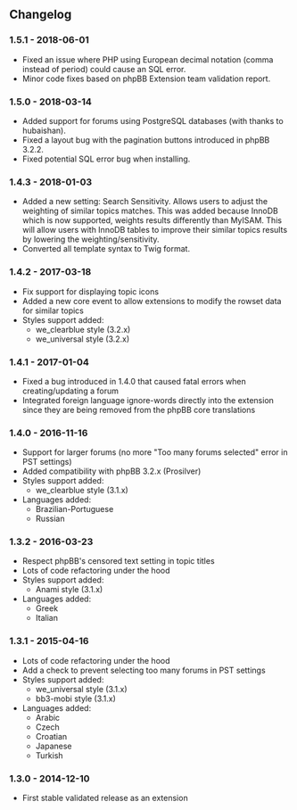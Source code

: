 ## Changelog

### 1.5.1 - 2018-06-01

- Fixed an issue where PHP using European decimal notation (comma instead of period) could cause an SQL error.
- Minor code fixes based on phpBB Extension team validation report.

### 1.5.0 - 2018-03-14

- Added support for forums using PostgreSQL databases (with thanks to hubaishan).
- Fixed a layout bug with the pagination buttons introduced in phpBB 3.2.2.
- Fixed potential SQL error bug when installing.

### 1.4.3 - 2018-01-03

- Added a new setting: Search Sensitivity. Allows users to adjust the weighting of similar topics matches. This was added because InnoDB which is now supported, weights results differently than MyISAM. This will allow users with InnoDB tables to improve their similar topics results by lowering the weighting/sensitivity.
- Converted all template syntax to Twig format.

### 1.4.2 - 2017-03-18

- Fix support for displaying topic icons
- Added a new core event to allow extensions to modify the rowset data for similar topics
- Styles support added:
    - we_clearblue style (3.2.x)
    - we_universal style (3.2.x)

### 1.4.1 - 2017-01-04

- Fixed a bug introduced in 1.4.0 that caused fatal errors when creating/updating a forum
- Integrated foreign language ignore-words directly into the extension since they are being removed from the phpBB core translations

### 1.4.0 - 2016-11-16

- Support for larger forums (no more "Too many forums selected" error in PST settings)
- Added compatibility with phpBB 3.2.x (Prosilver)
- Styles support added:
    - we_clearblue style (3.1.x)
- Languages added:
    - Brazilian-Portuguese
    - Russian

### 1.3.2 - 2016-03-23

- Respect phpBB's censored text setting in topic titles
- Lots of code refactoring under the hood
- Styles support added:
    - Anami style (3.1.x)
- Languages added:
    - Greek
    - Italian

### 1.3.1 - 2015-04-16

- Lots of code refactoring under the hood
- Add a check to prevent selecting too many forums in PST settings
- Styles support added:
    - we_universal style (3.1.x)
    - bb3-mobi style (3.1.x)
- Languages added:
    - Arabic
    - Czech
    - Croatian
    - Japanese
    - Turkish

### 1.3.0 - 2014-12-10

- First stable validated release as an extension
